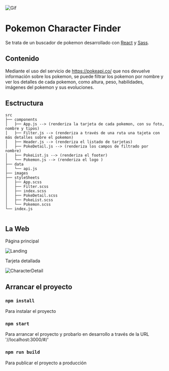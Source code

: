 ![Gif](https://media.giphy.com/media/MziKDo6gO7x8A/giphy.gif)

# Pokemon Character Finder

Se trata de un buscador de pokemon desarrollado con [React](https://es.reactjs.org/) y [Sass](https://sass-lang.com/).

## Contenido

Mediante el uso del servicio de https://pokeapi.co/ que nos devuelve información sobre los pokemon, se puede filtrar los pokemon por nombre y ver los detalles de cada pokemon, como altura, peso, habilidades, imágenes del pokemon y sus evoluciones.

## Esctructura

~~~
src
├── components
│   ├── App.js --> (renderiza la tarjeta de cada pokemon, con su foto, nombre y tipos)
│   ├── Filter.js --> (renderiza a través de una ruta una tajeta con más detalles sobre el pokemon)
│   ├── Header.js --> (renderiza el listado de tarjetas)
│   ├── PokeDetail.js --> (renderiza los campos de filtrado por nombre)
│   ├── PokeList.js --> (renderiza el footer)
│   └── Pokemon.js --> (renderiza el logo )
├── data
│   └── api.js
├── images
├── styleSheets
│   ├── App.scss
│   ├── Filter.scss
│   ├── index.scss
│   ├── PokeDetail.scss
│   ├── PokeList.scss
│   └── Pokemon.scss 
└── index.js


~~~

## La Web

Página principal

![Landing](https://i.ibb.co/xjBKGn0/Captura-de-pantalla-2020-12-21-a-las-21-35-37.png)

Tarjeta detallada

![CharacterDetail](https://i.ibb.co/7J9X6m3/Captura-de-pantalla-2020-12-21-a-las-21-36-12.png)

## Arrancar el proyecto

### `npm install`

Para instalar el proyecto

### `npm start`

Para arrancar el proyecto y probarlo en desarrollo a través de la URL '//localhost:3000/#/'

### `npm run build`

Para publicar el proyecto a producción
